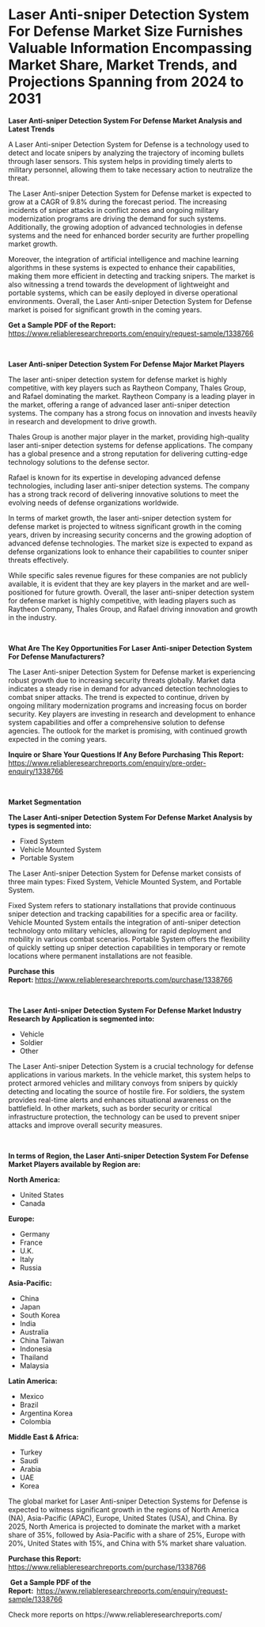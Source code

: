 <p><h1>Laser Anti-sniper Detection System For Defense Market Size Furnishes Valuable Information Encompassing Market Share, Market Trends, and Projections Spanning from 2024 to 2031</h1></p><p><strong>Laser Anti-sniper Detection System For Defense Market Analysis and Latest Trends</strong></p>
<p><p>A Laser Anti-sniper Detection System for Defense is a technology used to detect and locate snipers by analyzing the trajectory of incoming bullets through laser sensors. This system helps in providing timely alerts to military personnel, allowing them to take necessary action to neutralize the threat.</p><p>The Laser Anti-sniper Detection System for Defense market is expected to grow at a CAGR of 9.8% during the forecast period. The increasing incidents of sniper attacks in conflict zones and ongoing military modernization programs are driving the demand for such systems. Additionally, the growing adoption of advanced technologies in defense systems and the need for enhanced border security are further propelling market growth.</p><p>Moreover, the integration of artificial intelligence and machine learning algorithms in these systems is expected to enhance their capabilities, making them more efficient in detecting and tracking snipers. The market is also witnessing a trend towards the development of lightweight and portable systems, which can be easily deployed in diverse operational environments. Overall, the Laser Anti-sniper Detection System for Defense market is poised for significant growth in the coming years.</p></p>
<p><strong>Get a Sample PDF of the Report:&nbsp;</strong> <a href="https://www.reliableresearchreports.com/enquiry/request-sample/1338766">https://www.reliableresearchreports.com/enquiry/request-sample/1338766</a></p>
<p>&nbsp;</p>
<p><strong>Laser Anti-sniper Detection System For Defense Major Market Players</strong></p>
<p><p>The laser anti-sniper detection system for defense market is highly competitive, with key players such as Raytheon Company, Thales Group, and Rafael dominating the market. Raytheon Company is a leading player in the market, offering a range of advanced laser anti-sniper detection systems. The company has a strong focus on innovation and invests heavily in research and development to drive growth.</p><p>Thales Group is another major player in the market, providing high-quality laser anti-sniper detection systems for defense applications. The company has a global presence and a strong reputation for delivering cutting-edge technology solutions to the defense sector.</p><p>Rafael is known for its expertise in developing advanced defense technologies, including laser anti-sniper detection systems. The company has a strong track record of delivering innovative solutions to meet the evolving needs of defense organizations worldwide.</p><p>In terms of market growth, the laser anti-sniper detection system for defense market is projected to witness significant growth in the coming years, driven by increasing security concerns and the growing adoption of advanced defense technologies. The market size is expected to expand as defense organizations look to enhance their capabilities to counter sniper threats effectively.</p><p>While specific sales revenue figures for these companies are not publicly available, it is evident that they are key players in the market and are well-positioned for future growth. Overall, the laser anti-sniper detection system for defense market is highly competitive, with leading players such as Raytheon Company, Thales Group, and Rafael driving innovation and growth in the industry.</p></p>
<p>&nbsp;</p>
<p><strong>What Are The Key Opportunities For Laser Anti-sniper Detection System For Defense Manufacturers?</strong></p>
<p><p>The Laser Anti-sniper Detection System for Defense market is experiencing robust growth due to increasing security threats globally. Market data indicates a steady rise in demand for advanced detection technologies to combat sniper attacks. The trend is expected to continue, driven by ongoing military modernization programs and increasing focus on border security. Key players are investing in research and development to enhance system capabilities and offer a comprehensive solution to defense agencies. The outlook for the market is promising, with continued growth expected in the coming years.</p></p>
<p><strong>Inquire or Share Your Questions If Any Before Purchasing This Report:</strong> <a href="https://www.reliableresearchreports.com/enquiry/pre-order-enquiry/1338766">https://www.reliableresearchreports.com/enquiry/pre-order-enquiry/1338766</a></p>
<p>&nbsp;</p>
<p><strong>Market Segmentation</strong></p>
<p><strong>The Laser Anti-sniper Detection System For Defense Market Analysis by types is segmented into:</strong></p>
<p><ul><li>Fixed System</li><li>Vehicle Mounted System</li><li>Portable System</li></ul></p>
<p><p>The Laser Anti-sniper Detection System for Defense market consists of three main types: Fixed System, Vehicle Mounted System, and Portable System. </p><p>Fixed System refers to stationary installations that provide continuous sniper detection and tracking capabilities for a specific area or facility. Vehicle Mounted System entails the integration of anti-sniper detection technology onto military vehicles, allowing for rapid deployment and mobility in various combat scenarios. Portable System offers the flexibility of quickly setting up sniper detection capabilities in temporary or remote locations where permanent installations are not feasible.</p></p>
<p><strong>Purchase this Report:&nbsp;</strong><a href="https://www.reliableresearchreports.com/purchase/1338766">https://www.reliableresearchreports.com/purchase/1338766</a></p>
<p>&nbsp;</p>
<p><strong>The Laser Anti-sniper Detection System For Defense Market Industry Research by Application is segmented into:</strong></p>
<p><ul><li>Vehicle</li><li>Soldier</li><li>Other</li></ul></p>
<p><p>The Laser Anti-sniper Detection System is a crucial technology for defense applications in various markets. In the vehicle market, this system helps to protect armored vehicles and military convoys from snipers by quickly detecting and locating the source of hostile fire. For soldiers, the system provides real-time alerts and enhances situational awareness on the battlefield. In other markets, such as border security or critical infrastructure protection, the technology can be used to prevent sniper attacks and improve overall security measures.</p></p>
<p>&nbsp;</p>
<p><strong>In terms of Region, the Laser Anti-sniper Detection System For Defense Market Players available by Region are:</strong></p>
<p>
    <p> <strong> North America: </strong>
        <ul>
            <li>United States</li>
            <li>Canada</li>
        </ul>
        </p> 
    <p> <strong> Europe: </strong>
        <ul>
            <li>Germany</li>
            <li>France</li>
            <li>U.K.</li>
            <li>Italy</li>
            <li>Russia</li>
        </ul>
        </p> 
    <p> <strong> Asia-Pacific: </strong>
        <ul>
            <li>China</li>
            <li>Japan</li>
            <li>South Korea</li>
            <li>India</li>
            <li>Australia</li>
            <li>China Taiwan</li>
            <li>Indonesia</li>
            <li>Thailand</li>
            <li>Malaysia</li>
        </ul>
        </p> 
    <p> <strong> Latin America: </strong>
        <ul>
            <li>Mexico</li>
            <li>Brazil</li>
            <li>Argentina Korea</li>
            <li>Colombia</li>
        </ul>
        </p> 
    <p> <strong> Middle East & Africa: </strong>
        <ul>
            <li>Turkey</li>
            <li>Saudi</li>
            <li>Arabia</li>
            <li>UAE</li>
            <li>Korea</li>
        </ul>
    </p>
    </p>
<p><p>The global market for Laser Anti-sniper Detection Systems for Defense is expected to witness significant growth in the regions of North America (NA), Asia-Pacific (APAC), Europe, United States (USA), and China. By 2025, North America is projected to dominate the market with a market share of 35%, followed by Asia-Pacific with a share of 25%, Europe with 20%, United States with 15%, and China with 5% market share valuation.</p></p>
<p><strong>Purchase this Report: </strong><a href="https://www.reliableresearchreports.com/purchase/1338766">https://www.reliableresearchreports.com/purchase/1338766</a></p>
<p>&nbsp;<strong>Get a Sample PDF of the Report:&nbsp;&nbsp;</strong><a href="https://www.reliableresearchreports.com/enquiry/request-sample/1338766">https://www.reliableresearchreports.com/enquiry/request-sample/1338766</a></p>
<p><strong></strong></p>
<p>Check more reports on https://www.reliableresearchreports.com/</p>